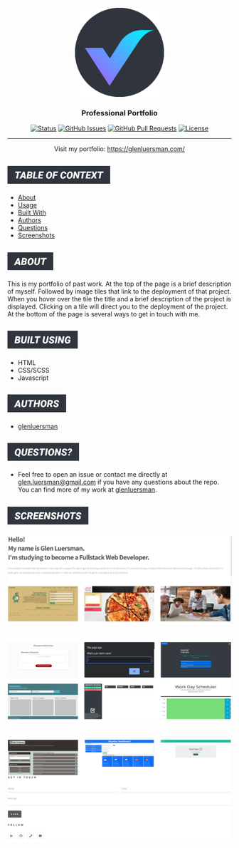<p align="center">
 <img width=200px height=200px src="./images/logo-round-dark.png" alt="Project logo"></a>
</p>

<h3 align="center">Professional Portfolio</h3>

<div align="center">

[![Status](https://img.shields.io/badge/status-active-success.svg)]()
[![GitHub Issues](https://img.shields.io/github/issues/glenluersman/professional-portfolio.svg)](https://github.com/glenluersman/professional-portfolio/issues)
[![GitHub Pull Requests](https://img.shields.io/github/issues-pr/glenluersman/professional-portfolio.svg)](https://github.com/glenluersman/professional-portfolio/pulls)
[![License](https://img.shields.io/badge/license-MIT-blue.svg)](/LICENSE)

</div>

---

 <p align="center">Visit my portfolio:
 <a href="https://glenluersman.com/">https://glenluersman.com/ </a>
<br>
</p>

## <img src="https://github.com/teamjuli0/readme-badges/blob/main/themes/clean-dark/menu-categories/table-of-context.png?raw=true" style="height: 40px">

- [About](#about)
- [Usage](#usage)
- [Built With](#built_using)
- [Authors](#authors)
- [Questions](#questions)
- [Screenshots](#screenshots)

## <img id="about" src="https://github.com/teamjuli0/readme-badges/blob/main/themes/clean-dark/menu-categories/about.png?raw=true" style="height: 40px">

This is my portfolio of past work. At the top of the page is a brief description of myself. Followed by image tiles that link to the deployment of that project. When you hover over the tile the title and a brief description of the project is displayed. Clicking on a tile will direct you to the deployment of the project. At the bottom of the page is several ways to get in touch with me.

## <img id="built_using" src="https://github.com/teamjuli0/readme-badges/blob/main/themes/clean-dark/menu-categories/built-using.png?raw=true" style="height: 40px">

- HTML
- CSS/SCSS
- Javascript

## <img id="authors" src="https://github.com/teamjuli0/readme-badges/blob/main/themes/clean-dark/menu-categories/authors.png?raw=true" style="height: 40px">

- [glenluersman](https://github.com/glenluersman)

## <img id="questions" src="https://github.com/teamjuli0/readme-badges/blob/main/themes/clean-dark/menu-categories/questions-alt.png?raw=true" style="height: 40px">

- Feel free to open an issue or contact me directly at glen.luersman@gmail.com if you have any questions about the repo. You can find more of my work at [glenluersman](https://github.com/glenluersman/).

## <img id="screenshots" src="https://github.com/teamjuli0/readme-badges/blob/main/themes/clean-dark/menu-categories/screenshots.png?raw=true" style="height: 40px">

<img style="margin: 0 0 15px 0" src="./images/portfolio1.PNG" ></a>

<img style="margin: 0 0 15px 0" src="./images/portfolio2.PNG" ></a>

<img style="margin: 0 0 15px 0" src="./images/portfolio3.PNG" ></a>
